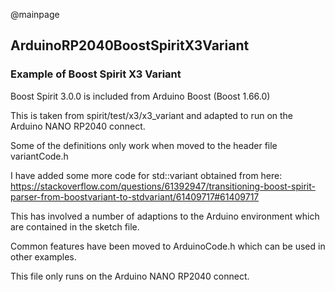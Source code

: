 @mainpage

## ArduinoRP2040BoostSpiritX3Variant

### Example of Boost Spirit X3 Variant

Boost Spirit 3.0.0 is included from Arduino Boost (Boost 1.66.0)

This is taken from spirit/test/x3/x3_variant
and adapted to run on the Arduino NANO RP2040 connect.

Some of the definitions only work when moved to the header file variantCode.h 

I have added some more code for std::variant obtained from here:
https://stackoverflow.com/questions/61392947/transitioning-boost-spirit-parser-from-boostvariant-to-stdvariant/61409717#61409717

This has involved a number of adaptions to the Arduino environment which are contained in the sketch file.

Common features have been moved to ArduinoCode.h which can be used in other examples.

This file only runs on the Arduino NANO RP2040 connect.

